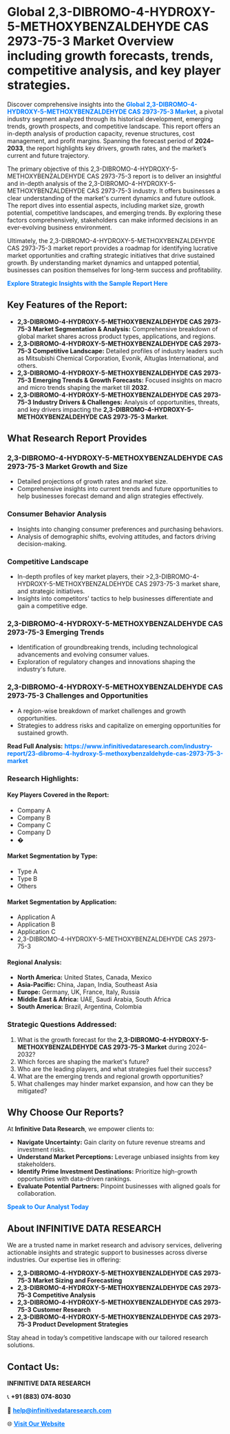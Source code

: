 <h1>Global 2,3-DIBROMO-4-HYDROXY-5-METHOXYBENZALDEHYDE CAS 2973-75-3 Market Overview including growth forecasts, trends, competitive analysis, and key player strategies.</h1>
<p>
Discover comprehensive insights into the 
<a href="https://www.infinitivedataresearch.com/industry-report/23-dibromo-4-hydroxy-5-methoxybenzaldehyde-cas-2973-75-3-market" rel="dofollow" style="color: #007BFF; text-decoration: none;"><strong>Global 2,3-DIBROMO-4-HYDROXY-5-METHOXYBENZALDEHYDE CAS 2973-75-3 Market</strong></a>, a pivotal industry segment analyzed through its historical development, emerging trends, growth prospects, and competitive landscape. This report offers an in-depth analysis of production capacity, revenue structures, cost management, and profit margins. Spanning the forecast period of <strong>2024–2033</strong>, the report highlights key drivers, growth rates, and the market’s current and future trajectory.
</p>
<p>
The primary objective of this 2,3-DIBROMO-4-HYDROXY-5-METHOXYBENZALDEHYDE CAS 2973-75-3 report is to deliver an insightful and in-depth analysis of the 2,3-DIBROMO-4-HYDROXY-5-METHOXYBENZALDEHYDE CAS 2973-75-3 industry. It offers businesses a clear understanding of the market's current dynamics and future outlook. The report dives into essential aspects, including market size, growth potential, competitive landscapes, and emerging trends. By exploring these factors comprehensively, stakeholders can make informed decisions in an ever-evolving business environment.
</p>
<p>
Ultimately, the 2,3-DIBROMO-4-HYDROXY-5-METHOXYBENZALDEHYDE CAS 2973-75-3 market report provides a roadmap for identifying lucrative market opportunities and crafting strategic initiatives that drive sustained growth. By understanding market dynamics and untapped potential, businesses can position themselves for long-term success and profitability.
</p>
<p>
<a href="https://www.infinitivedataresearch.com/request-sample/reportId=110157" style="color: #007BFF; text-decoration: none;"><strong>Explore Strategic Insights with the Sample Report Here</strong></a>
</p>

<h2>Key Features of the Report:</h2>
<ul>
<li><strong>2,3-DIBROMO-4-HYDROXY-5-METHOXYBENZALDEHYDE CAS 2973-75-3 Market Segmentation & Analysis:</strong> Comprehensive breakdown of global market shares across product types, applications, and regions.</li>
<li><strong>2,3-DIBROMO-4-HYDROXY-5-METHOXYBENZALDEHYDE CAS 2973-75-3 Competitive Landscape:</strong> Detailed profiles of industry leaders such as Mitsubishi Chemical Corporation, Evonik, Altuglas International, and others.</li>
<li><strong>2,3-DIBROMO-4-HYDROXY-5-METHOXYBENZALDEHYDE CAS 2973-75-3 Emerging Trends & Growth Forecasts:</strong> Focused insights on macro and micro trends shaping the market till <strong>2032</strong>.</li>
<li><strong>2,3-DIBROMO-4-HYDROXY-5-METHOXYBENZALDEHYDE CAS 2973-75-3 Industry Drivers & Challenges:</strong> Analysis of opportunities, threats, and key drivers impacting the <strong>2,3-DIBROMO-4-HYDROXY-5-METHOXYBENZALDEHYDE CAS 2973-75-3 Market</strong>.</li>
</ul>

<h2>What Research Report Provides</h2>
<h3>2,3-DIBROMO-4-HYDROXY-5-METHOXYBENZALDEHYDE CAS 2973-75-3 Market Growth and Size</h3>
<ul>
<li>Detailed projections of growth rates and market size.</li>
<li>Comprehensive insights into current trends and future opportunities to help businesses forecast demand and align strategies effectively.</li>
</ul>

<h3>Consumer Behavior Analysis</h3>
<ul>
<li>Insights into changing consumer preferences and purchasing behaviors.</li>
<li>Analysis of demographic shifts, evolving attitudes, and factors driving decision-making.</li>
</ul>

<h3>Competitive Landscape</h3>
<ul>
<li>In-depth profiles of key market players, their >2,3-DIBROMO-4-HYDROXY-5-METHOXYBENZALDEHYDE CAS 2973-75-3 market share, and strategic initiatives.</li>
<li>Insights into competitors' tactics to help businesses differentiate and gain a competitive edge.</li>
</ul>

<h3>2,3-DIBROMO-4-HYDROXY-5-METHOXYBENZALDEHYDE CAS 2973-75-3 Emerging Trends</h3>
<ul>
<li>Identification of groundbreaking trends, including technological advancements and evolving consumer values.</li>
<li>Exploration of regulatory changes and innovations shaping the industry's future.</li>
</ul>

<h3>2,3-DIBROMO-4-HYDROXY-5-METHOXYBENZALDEHYDE CAS 2973-75-3 Challenges and Opportunities</h3>
<ul>
<li>A region-wise breakdown of market challenges and growth opportunities.</li>
<li>Strategies to address risks and capitalize on emerging opportunities for sustained growth.</li>
</ul>
<p><strong>Read Full Analysis:</strong> <a href="https://www.infinitivedataresearch.com/industry-report/23-dibromo-4-hydroxy-5-methoxybenzaldehyde-cas-2973-75-3-market" rel="dofollow" style="color: #007BFF; text-decoration: none;"><strong>https://www.infinitivedataresearch.com/industry-report/23-dibromo-4-hydroxy-5-methoxybenzaldehyde-cas-2973-75-3-market</strong></a></p>
<h3>Research Highlights:</h3>
<h4>Key Players Covered in the Report:</h4>
<ul><li>Company A</li><li>Company B</li><li>Company C</li><li>Company D</li><li>�</li></ul>
<h4>Market Segmentation by Type:</h4>
<ul><li>Type A</li><li>Type B</li><li>Others</li></ul>
<h4>Market Segmentation by Application:</h4>
<ul><li>Application A</li><li>Application B</li><li>Application C</li><li>2,3-DIBROMO-4-HYDROXY-5-METHOXYBENZALDEHYDE CAS 2973-75-3</li></ul>

<h4>Regional Analysis:</h4>
<ul>
<li><strong>North America:</strong> United States, Canada, Mexico</li>
<li><strong>Asia-Pacific:</strong> China, Japan, India, Southeast Asia</li>
<li><strong>Europe:</strong> Germany, UK, France, Italy, Russia</li>
<li><strong>Middle East & Africa:</strong> UAE, Saudi Arabia, South Africa</li>
<li><strong>South America:</strong> Brazil, Argentina, Colombia</li>
</ul>

<h3>Strategic Questions Addressed:</h3>
<ol>
<li>What is the growth forecast for the <strong>2,3-DIBROMO-4-HYDROXY-5-METHOXYBENZALDEHYDE CAS 2973-75-3 Market</strong> during 2024–2032?</li>
<li>Which forces are shaping the market's future?</li>
<li>Who are the leading players, and what strategies fuel their success?</li>
<li>What are the emerging trends and regional growth opportunities?</li>
<li>What challenges may hinder market expansion, and how can they be mitigated?</li>
</ol>

<h2>Why Choose Our Reports?</h2>
<p>At <strong>Infinitive Data Research</strong>, we empower clients to:</p>
<ul>
<li><strong>Navigate Uncertainty:</strong> Gain clarity on future revenue streams and investment risks.</li>
<li><strong>Understand Market Perceptions:</strong> Leverage unbiased insights from key stakeholders.</li>
<li><strong>Identify Prime Investment Destinations:</strong> Prioritize high-growth opportunities with data-driven rankings.</li>
<li><strong>Evaluate Potential Partners:</strong> Pinpoint businesses with aligned goals for collaboration.</li>
</ul>
<p><a href="https://www.infinitivedataresearch.com/industry-report/23-dibromo-4-hydroxy-5-methoxybenzaldehyde-cas-2973-75-3-market" rel="dofollow" style="color: #007BFF; text-decoration: none;"><strong>Speak to Our Analyst Today</strong></a></p>

<h2>About INFINITIVE DATA RESEARCH</h2>
<p>We are a trusted name in market research and advisory services, delivering actionable insights and strategic support to businesses across diverse industries. Our expertise lies in offering:</p>
<ul>
<li><strong>2,3-DIBROMO-4-HYDROXY-5-METHOXYBENZALDEHYDE CAS 2973-75-3 Market Sizing and Forecasting</strong></li>
<li><strong>2,3-DIBROMO-4-HYDROXY-5-METHOXYBENZALDEHYDE CAS 2973-75-3 Competitive Analysis</strong></li>
<li><strong>2,3-DIBROMO-4-HYDROXY-5-METHOXYBENZALDEHYDE CAS 2973-75-3 Customer Research</strong></li>
<li><strong>2,3-DIBROMO-4-HYDROXY-5-METHOXYBENZALDEHYDE CAS 2973-75-3 Product Development Strategies</strong></li>
</ul>
<p>Stay ahead in today’s competitive landscape with our tailored research solutions.</p>

<h2>Contact Us:</h2>
<p><strong>INFINITIVE DATA RESEARCH</strong></p>
<p>📞 <strong>+91 (883) 074-8030</strong></p>
<p>📧 <strong><a href="mailto:help@infinitivedataresearch.com" style="color: #007BFF;">help@infinitivedataresearch.com</a></strong></p>
<p>🌐 <strong><a href="https://www.infinitivedataresearch.com" rel="dofollow" style="color: #007BFF;">Visit Our Website</a></strong></p>